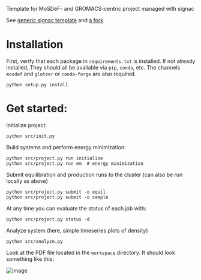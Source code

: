 Template for MoSDeF- and GROMACS-centric project managed with signac

See [generic signac template](https://github.com/glotzerlab/signac-project-template) and [a fork](https://github.com/summeraz/monolayer_screening)

# Installation

First, verify that each package in `requirements.txt` is installed. If not
already installed, They should all be available via `pip`, `conda`, etc.
The channels `mosdef` and `glotzer` or `conda-forge` are also required.

```
python setup.py install
```

# Get started:

Initialize project:

```
python src/init.py
```

Build systems and perform energy minimization:

```
python src/project.py run initialize
python src/project.py run em  # energy minimization
```

Submit equilibration and production runs to the cluster
(can also be run locally as above)

```
python src/project.py submit -o equil
python src/project.py submit -o sample
```

At any time you can evaluate the status of each job with:

```
python src/project.py status -d
```

Analyze system (here, simple timeseries plots of density)

```
python src/analyze.py
```

Look at the PDF file located in the ```workspace``` directory. It should look something like this:

![image](https://user-images.githubusercontent.com/7935382/28077533-a8a43f84-6627-11e7-9370-1206160d185d.png)
